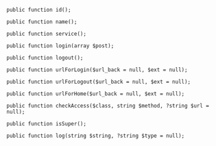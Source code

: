     public function id();

    public function name();

    public function service();

    public function login(array $post);

    public function logout();

    public function urlForLogin($url_back = null, $ext = null);

    public function urlForLogout($url_back = null, $ext = null);

    public function urlForHome($url_back = null, $ext = null);

    public function checkAccess($class, string $method, ?string $url = null);

    public function isSuper();

    public function log(string $string, ?string $type = null);

